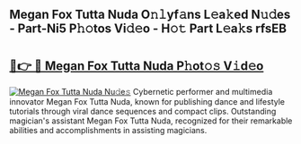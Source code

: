 ## Megan Fox Tutta Nuda O𝚗𝚕yf𝚊ns L𝚎a𝚔ed N𝚞𝚍es - Part-Ni5 P𝚑𝚘tos Vi𝚍𝚎o - H𝚘𝚝 Part L𝚎a𝚔s rfsEB

# <h2><a href="http://kf0kl0d.oniu.top/?m=Megan+Fox+Tutta+Nuda">🔗👉 🔴 Megan Fox Tutta Nuda P𝚑ot𝚘𝚜 V𝚒d𝚎o</a></h2>

[![Megan Fox Tutta Nuda Nu𝚍e𝚜](https://i.imgur.com/0qMVB7G.gif)](http://kf0kl0d.oniu.top/?m=Megan+Fox+Tutta+Nuda)
Cybernetic performer and multimedia innovator Megan Fox Tutta Nuda, known for publishing dance and lifestyle tutorials through viral dance sequences and compact clips. Outstanding magician's assistant Megan Fox Tutta Nuda, recognized for their remarkable abilities and accomplishments in assisting magicians.  

